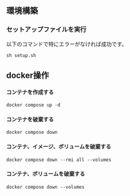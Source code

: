## 環境構築
### セットアップファイルを実行
以下のコマンドで特にエラーがなければ成功です。
```
sh setup.sh
```

## docker操作
#### コンテナを作成する
```
docker compose up -d
```

#### コンテナを破棄する
```
docker compose down
```

#### コンテナ、イメージ、ボリュームを破棄する
```
docker compose down --rmi all --volumes
```

#### コンテナ、ボリュームを破棄する
```
docker compose down --volumes
```
